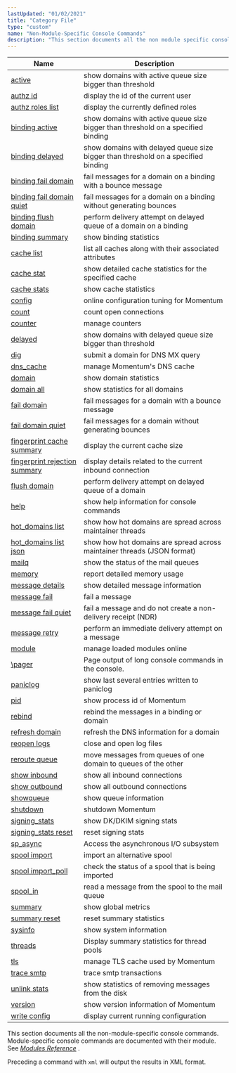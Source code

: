```yaml
---
lastUpdated: "01/02/2021"
title: "Category File"
type: "custom"
name: "Non-Module-Specific Console Commands"
description: "This section documents all the non module specific console commands Module specific console commands are documented with their module See Chapter 71 Modules Reference Preceding a command with xml will output the results in XML format..."
---
```



| Name                                                                                | Description                                                                       |
|-------------------------------------------------------------------------------------|-----------------------------------------------------------------------------------|
| [active](/momentum/4/console-commands/active)                                               | show domains with active queue size bigger than threshold                         |
| [authz id](/momentum/4/console-commands/authz-id)                                           | display the id of the current user                                                |
| [authz roles list](/momentum/4/console-commands/authz-roles-list)                           | display the currently defined roles                                               |
| [binding active](/momentum/4/console-commands/binding-active)                               | show domains with active queue size bigger than threshold on a specified binding  |
| [binding delayed](/momentum/4/console-commands/binding-delayed)                             | show domains with delayed queue size bigger than threshold on a specified binding |
| [binding fail domain](/momentum/4/console-commands/binding-fail-domain)                     | fail messages for a domain on a binding with a bounce message                     |
| [binding fail domain quiet](/momentum/4/console-commands/binding-fail-domain-quiet)         | fail messages for a domain on a binding without generating bounces                |
| [binding flush domain](/momentum/4/console-commands/binding-flush-domain)                   | perform delivery attempt on delayed queue of a domain on a binding                |
| [binding summary](/momentum/4/console-commands/binding-summary)                             | show binding statistics                                                           |
| [cache list](/momentum/4/console-commands/cache-list)                                       | list all caches along with their associated attributes                            |
| [cache stat](/momentum/4/console-commands/cache-stat)                                       | show detailed cache statistics for the specified cache                            |
| [cache stats](/momentum/4/console-commands/cache-stats)                                     | show cache statistics                                                             |
| [config](/momentum/4/console-commands/config)                                               | online configuration tuning for Momentum                                          |
| [count](/momentum/4/console-commands/count)                                                 | count open connections                                                            |
| [counter](/momentum/4/console-commands/counter)                                             | manage counters                                                                   |
| [delayed](/momentum/4/console-commands/delayed)                                             | show domains with delayed queue size bigger than threshold                        |
| [dig](/momentum/4/console-commands/dig)                                                     | submit a domain for DNS MX query                                                  |
| [dns_cache](/momentum/4/console-commands/dns-cache)                                         | manage Momentum's DNS cache                                                       |
| [domain](/momentum/4/console-commands/domain)                                               | show domain statistics                                                            |
| [domain all](/momentum/4/console-commands/domain-all)                                       | show statistics for all domains                                                   |
| [fail domain](/momentum/4/console-commands/fail-domain)                                     | fail messages for a domain with a bounce message                                  |
| [fail domain quiet](/momentum/4/console-commands/fail-domain-quiet)                         | fail messages for a domain without generating bounces                             |
| [fingerprint cache summary](/momentum/4/console-commands/fingerprint-cache-summary)         | display the current cache size                                                    |
| [fingerprint rejection summary](/momentum/4/console-commands/fingerprint-rejection-summary) | display details related to the current inbound connection                         |
| [flush domain](/momentum/4/console-commands/flush-domain)                                   | perform delivery attempt on delayed queue of a domain                             |
| [help](/momentum/4/console-commands/help)                                                   | show help information for console commands                                        |
| [hot_domains list](/momentum/4/console-commands/hot-domains-list)                                        | show how hot domains are spread across maintainer threads                                        |
| [hot_domains list json](/momentum/4/console-commands/hot-domains-list-json)                                   | show how hot domains are spread across maintainer threads (JSON format)                                        |
| [mailq](/momentum/4/console-commands/4-mailq)                                                 | show the status of the mail queues                                                |
| [memory](/momentum/4/console-commands/4-memory)                                               | report detailed memory usage                                                      |
| [message details](/momentum/4/console-commands/message-details)                             | show detailed message information                                                 |
| [message fail](/momentum/4/console-commands/message-fail)                                   | fail a message                                                                    |
| [message fail quiet](/momentum/4/console-commands/message-fail-quiet)                       | fail a message and do not create a non-delivery receipt (NDR)                     |
| [message retry](/momentum/4/console-commands/message-retry)                                 | perform an immediate delivery attempt on a message                                |
| [module](/momentum/4/console-commands/4-module)                                               | manage loaded modules online                                                      |
| [\pager](/momentum/4/console-commands/pager)                                                | Page output of long console commands in the console.                              |
| [paniclog](/momentum/4/console-commands/paniclog)                                           | show last several entries written to paniclog                                     |
| [pid](/momentum/4/console-commands/pid)                                                     | show process id of Momentum                                                       |
| [rebind](/momentum/4/console-commands/rebind)                                               | rebind the messages in a binding or domain                                        |
| [refresh domain](/momentum/4/console-commands/refresh-domain)                               | refresh the DNS information for a domain                                          |
| [reopen logs](/momentum/4/console-commands/reopen-logs)                                     | close and open log files                                                          |
| [reroute queue](/momentum/4/console-commands/reroute-queue)                                 | move messages from queues of one domain to queues of the other                    |
| [show inbound](/momentum/4/console-commands/show-inbound)                                   | show all inbound connections                                                      |
| [show outbound](/momentum/4/console-commands/show-outbound)                                 | show all outbound connections                                                     |
| [showqueue](/momentum/4/console-commands/showqueue)                                         | show queue information                                                            |
| [shutdown](/momentum/4/console-commands/shutdown)                                           | shutdown Momentum                                                                 |
| [signing_stats](/momentum/4/console-commands/signing-stats)                                 | show DK/DKIM signing stats                                                        |
| [signing_stats reset](/momentum/4/console-commands/signing-stats-reset)                     | reset signing stats                                                               |
| [sp_async](/momentum/4/console-commands/sp-async)                                           | Access the asynchronous I/O subsystem                                             |
| [spool import](/momentum/4/console-commands/spool-import)                                   | import an alternative spool                                                       |
| [spool import_poll](/momentum/4/console-commands/spool-import-poll)                         | check the status of a spool that is being imported                                |
| [spool_in](/momentum/4/console-commands/spool-in)                                           | read a message from the spool to the mail queue                                   |
| [summary](/momentum/4/console-commands/summary)                                             | show global metrics                                                               |
| [summary reset](/momentum/4/console-commands/summary-reset)                                 | reset summary statistics                                                          |
| [sysinfo](/momentum/4/console-commands/sysinfo)                                             | show system information                                                           |
| [threads](/momentum/4/console-commands/threads)                                             | Display summary statistics for thread pools                                       |
| [tls](/momentum/4/console-commands/tls)                                                     | manage TLS cache used by Momentum                                                 |
| [trace smtp](/momentum/4/console-commands/trace-smtp)                                       | trace smtp transactions                                                           |
| [unlink stats](/momentum/4/console-commands/unlink-stats)                                   | show statistics of removing messages from the disk                                |
| [version](/momentum/4/console-commands/version)                                             | show version information of Momentum                                              |
| [write config](/momentum/4/console-commands/write-config)                                   | display current running configuration                                             |

This section documents all the non-module-specific console commands. Module-specific console commands are documented with their module. See [*Modules Reference*](/momentum/4/modules/) .

Preceding a command with `xml` will output the results in XML format.
